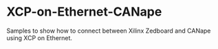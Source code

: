 # XCP-on-Ethernet-CANape
Samples to show how to connect between Xilinx Zedboard and CANape using XCP on Ethernet.
